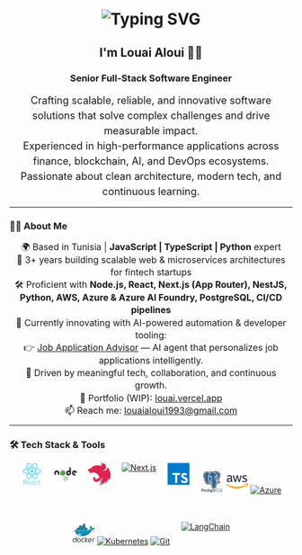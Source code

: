 <h1 align="center">
  <img src="https://readme-typing-svg.herokuapp.com/?font=Righteous&size=35&center=true&vCenter=true&width=500&height=70&duration=4000&lines=Hi+There!+👋;" alt="Typing SVG" />
</h1>

<h2 align="center">I'm Louai Aloui 👨‍💻</h2>
<h3 align="center">Senior Full-Stack Software Engineer</h3>

<p align="center" style="max-width: 650px; margin: auto; font-size: 18px; line-height: 1.5;">
  Crafting scalable, reliable, and innovative software solutions that solve complex challenges and drive measurable impact.<br/>
  Experienced in high-performance applications across finance, blockchain, AI, and DevOps ecosystems.<br/>
  Passionate about clean architecture, modern tech, and continuous learning.
</p>

---

### 🧑‍💻 About Me

<p align="center" style="max-width: 650px; margin: auto; font-size: 16px; line-height: 1.4;">
  🌍 Based in Tunisia | <strong>JavaScript | TypeScript | Python</strong> expert<br/>
  🚀 3+ years building scalable web & microservices architectures for fintech startups<br/>
  🛠️ Proficient with <strong>Node.js, React, Next.js (App Router), NestJS, Python, AWS, Azure & Azure AI Foundry, PostgreSQL, CI/CD pipelines</strong><br/>
  🤖 Currently innovating with AI-powered automation & developer tooling:<br/>
  👉 <a href="https://job-application-advisor.vercel.app/" target="_blank" rel="noopener">Job Application Advisor</a> — AI agent that personalizes job applications intelligently.<br/>
  🎯 Driven by meaningful tech, collaboration, and continuous growth.<br/>
  🔗 Portfolio (WIP): <a href="https://louai.vercel.app" target="_blank" rel="noopener">louai.vercel.app</a><br/>
  📫 Reach me: <a href="mailto:louaialoui1993@gmail.com">louaialoui1993@gmail.com</a>
</p>

---

### 🛠️ Tech Stack & Tools

<div align="center" style="display: flex; flex-wrap: wrap; gap: 20px; justify-content: center; margin-top: 10px;">
  <!-- Core Frameworks -->
  <a href="https://reactjs.org/" target="_blank" rel="noopener"><img src="https://raw.githubusercontent.com/devicons/devicon/master/icons/react/react-original-wordmark.svg" alt="React" width="40" height="40" /></a>
  <a href="https://nodejs.org/" target="_blank" rel="noopener"><img src="https://raw.githubusercontent.com/devicons/devicon/master/icons/nodejs/nodejs-original-wordmark.svg" alt="Node.js" width="40" height="40" /></a>
  <a href="https://nestjs.com/" target="_blank" rel="noopener"><img src="https://raw.githubusercontent.com/devicons/devicon/master/icons/nestjs/nestjs-plain.svg" alt="NestJS" width="40" height="40" /></a>
  <a href="https://nextjs.org/" target="_blank" rel="noopener"><img src="https://cdn.worldvectorlogo.com/logos/nextjs-2.svg" alt="Next.js" width="40" height="40" /></a>
  <a href="https://www.typescriptlang.org/" target="_blank" rel="noopener"><img src="https://raw.githubusercontent.com/devicons/devicon/master/icons/typescript/typescript-original.svg" alt="TypeScript" width="40" height="40" /></a>

  <!-- Databases & Cloud -->
  <a href="https://www.postgresql.org/" target="_blank" rel="noopener"><img src="https://raw.githubusercontent.com/devicons/devicon/master/icons/postgresql/postgresql-original-wordmark.svg" alt="PostgreSQL" width="40" height="40" /></a>
  <a href="https://aws.amazon.com/" target="_blank" rel="noopener"><img src="https://raw.githubusercontent.com/devicons/devicon/master/icons/amazonwebservices/amazonwebservices-original-wordmark.svg" alt="AWS" width="40" height="40" /></a>
  <a href="https://portal.azure.com/" target="_blank" rel="noopener"><img src="https://upload.wikimedia.org/wikipedia/commons/f/fa/Microsoft_Azure.svg" alt="Azure" width="40" height="40" /></a>

  <!-- DevOps & Containers -->
  <a href="https://www.docker.com/" target="_blank" rel="noopener"><img src="https://raw.githubusercontent.com/devicons/devicon/master/icons/docker/docker-original-wordmark.svg" alt="Docker" width="40" height="40" /></a>
  <a href="https://kubernetes.io/" target="_blank" rel="noopener"><img src="https://www.vectorlogo.zone/logos/kubernetes/kubernetes-icon.svg" alt="Kubernetes" width="40" height="40" /></a>
  <a href="https://git-scm.com/" target="_blank" rel="noopener"><img src="https://www.vectorlogo.zone/logos/git-scm/git-scm-icon.svg" alt="Git" width="40" height="40" /></a>

  <!-- AI & Automation -->
  <a href="https://www.langchain.com/" target="_blank" rel="noopener"><img src="https://avatars.githubusercontent.com/u/139944224?s=200&v=4" alt="LangChain" width="40" height="40" /></a>
</div>
